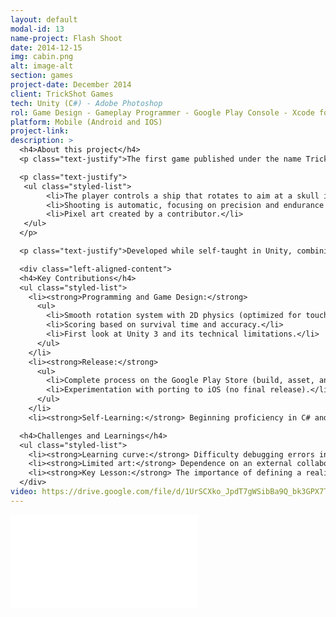 ```yaml
---
layout: default
modal-id: 13
name-project: Flash Shoot
date: 2014-12-15
img: cabin.png
alt: image-alt
section: games
project-date: December 2014
client: TrickShot Games
tech: Unity (C#) - Adobe Photoshop
rol: Game Design - Gameplay Programmer - Google Play Console - Xcode for testing
platform: Mobile (Android and IOS)
project-link: 
description: >
  <h4>About this project</h4>
  <p class="text-justify">The first game published under the name TrickShot, marking the beginning of my career as a developer. A minimalist arcade shooter where:</p>

  <p class="text-justify">
   <ul class="styled-list">
        <li>The player controls a ship that rotates to aim at a skull in the center.</li>
        <li>Shooting is automatic, focusing on precision and endurance ("survival" mode).</li>
        <li>Pixel art created by a contributor.</li>
   </ul>
  </p>

  <p class="text-justify">Developed while self-taught in Unity, combining studies with development.</p>

  <div class="left-aligned-content">
  <h4>Key Contributions</h4>
  <ul class="styled-list">
    <li><strong>Programming and Game Design:</strong>
      <ul>
        <li>Smooth rotation system with 2D physics (optimized for touchscreens).</li>
        <li>Scoring based on survival time and accuracy.</li>
        <li>First look at Unity 3 and its technical limitations.</li>
      </ul>
    </li>
    <li><strong>Release:</strong>
      <ul>
        <li>Complete process on the Google Play Store (build, asset, and metadata management).</li>
        <li>Experimentation with porting to iOS (no final release).</li>
      </ul>
    </li>
    <li><strong>Self-Learning:</strong> Beginning proficiency in C# and Unity workflows.</li>

  <h4>Challenges and Learnings</h4>
  <ul class="styled-list">
    <li><strong>Learning curve:</strong> Difficulty debugging errors in older versions of Unity.</li>
    <li><strong>Limited art:</strong> Dependence on an external collaborator for visual assets.</li>
    <li><strong>Key Lesson:</strong> The importance of defining a realistic scope in early projects.</li>
  </div>
video: https://drive.google.com/file/d/1UrSCXko_JpdT7gWSibBa9Q_bk3GPX7T5/preview
---
```


<div class="embed-responsive" style="background: url('img/portfolio/{{ post.img }}') center/cover;">
  <iframe 
    src="{{ page.video }}" 
    frameborder="0"
    allow="accelerometer; autoplay; clipboard-write; encrypted-media; gyroscope; picture-in-picture" 
    allowfullscreen
    class="w-full h-full">
  </iframe>
</div>